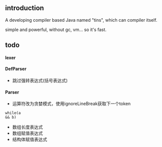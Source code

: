 ## introduction
A developing compiler based Java named "tins", which can compiler itself.

simple and powerful, without gc, vm... so it's fast.

## todo
#### lexer
#### DefParser
- 跳过强转表达式(括号表达式)
#### Parser
- 运算符改为贪婪模式，使用ignoreLineBreak获取下一个token
 ```
 while(a 
 && b)
```
- 数组长度表达式
- 数组赋值表达式
- 结构体赋值表达式